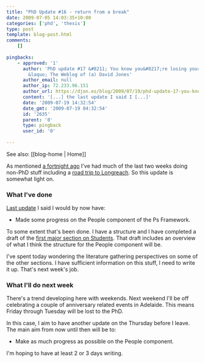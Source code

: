 ```yaml
---
title: "PhD Update #16 - return from a break"
date: 2009-07-05 14:03:35+10:00
categories: ['phd', 'thesis']
type: post
template: blog-post.html
comments:
    []
    
pingbacks:
    - approved: '1'
      author: 'PhD update #17 &#8211; You know you&#8217;re losing your way when&#8230;.
        &laquo; The Weblog of (a) David Jones'
      author_email: null
      author_ip: 72.233.96.151
      author_url: https://djon.es/blog/2009/07/19/phd-update-17-you-know-youre-losing-your-way-when/
      content: '[...] the last update I said I [...]'
      date: '2009-07-19 14:32:54'
      date_gmt: '2009-07-19 04:32:54'
      id: '2635'
      parent: '0'
      type: pingback
      user_id: '0'
    
---
```


See also: [[blog-home | Home]]

As mentioned [a fortnight ago](/blog2/2009/06/21/phd-update-15-some-progress-and-an-absence/) I've had much of the last two weeks doing non-PhD stuff including a [road trip to Longreach](http://www.flickr.com/photos/david_jones/tags/longreach/). So this update is somewhat light on.

### What I've done

[Last update](/blog2/2009/06/21/phd-update-15-some-progress-and-an-absence/) I said I would by now have:

- Made some progress on the People component of the Ps Framework.

To some extent that's been done. I have a structure and I have completed a draft of the [first major section on Students](/blog2/2009/06/29/students-and-e-learning-a-start-to-the-people-section/). That draft includes an overview of what I think the structure for the People component will be.

I've spent today wondering the literature gathering perspectives on some of the other sections. I have sufficient information on this stuff, I need to write it up. That's next week's job.

### What I'll do next week

There's a trend developing here with weekends. Next weekend I'll be off celebrating a couple of anniversary related events in Adelaide. This means Friday through Tuesday will be lost to the PhD.

In this case, I aim to have another update on the Thursday before I leave. The main aim from now until then will be to:

- Make as much progress as possible on the People component.

I'm hoping to have at least 2 or 3 days writing.